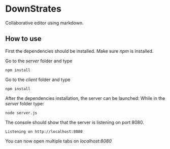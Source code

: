 # DownStrates

Collaborative editor using markdown.

## How to use

First the dependencies should be installed. Make sure *npm* is installed.

Go to the *server* folder and type

```console
npm install
```

Go to the *client* folder and type

```console
npm install
```

After the dependencies installation, the server can be launched:
While in the *server* folder type:

```console
node server.js
```

The console should show that the server is listening on port 8080.

```console
Listening on http://localhost:8080
```

You can now open multiple tabs on *localhost:8080*
